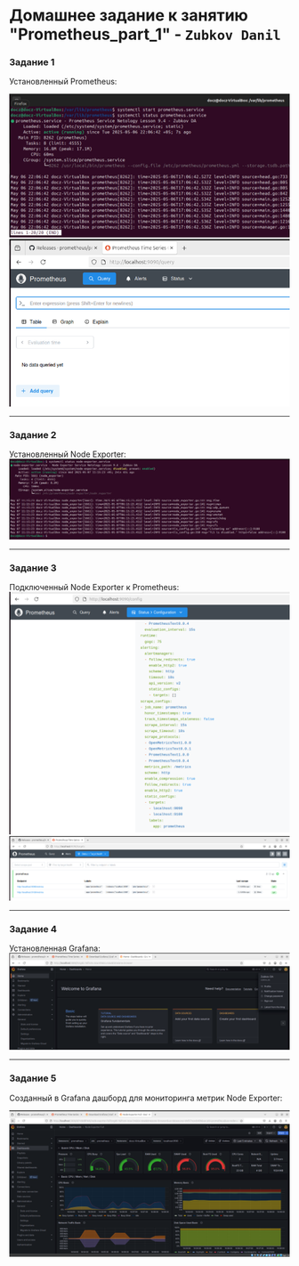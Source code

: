 # Домашнее задание к занятию "Prometheus_part_1" - `Zubkov Danil`

### Задание 1

Установленный Prometheus:

![Prometheus](https://github.com/DoctorZub/netology_homeworks/blob/main/img/prom_service.png) 
![Prometheus-1](https://github.com/DoctorZub/netology_homeworks/blob/main/img/prom_web.png)

---

### Задание 2

Установленный Node Exporter:
![Node Ex](https://github.com/DoctorZub/netology_homeworks/blob/main/img/node_service.png)

---

### Задание 3

Подключенный Node Exporter к Prometheus:
![Node with prom](https://github.com/DoctorZub/netology_homeworks/blob/main/img/prom_conf.png)
![Node web](https://github.com/DoctorZub/netology_homeworks/blob/main/img/node_web.png)

---

### Задание 4

Установленная Grafana:
![Grafana](https://github.com/DoctorZub/netology_homeworks/blob/main/img/grafana_web.png)

---

### Задание 5

Созданный в Grafana дашборд для мониторинга метрик Node Exporter:

![Dashboard](https://github.com/DoctorZub/netology_homeworks/blob/main/img/grafana_dash.png)
 
